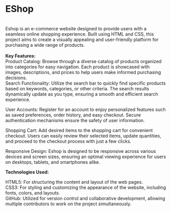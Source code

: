 # EShop
<br>
Eshop is an e-commerce website designed to provide users with a seamless online shopping experience. Built using HTML and CSS, this project aims to create a visually appealing and user-friendly platform for purchasing a wide range of products.
<br>
<br>
<b>Key Features:</b><br>
Product Catalog: Browse through a diverse catalog of products organized into categories for easy navigation. Each product is showcased with images, descriptions, and prices to help users make informed purchasing decisions.
<br>
Search Functionality: Utilize the search bar to quickly find specific products based on keywords, categories, or other criteria. The search results dynamically update as you type, ensuring a smooth and efficient search experience.

User Accounts: Register for an account to enjoy personalized features such as saved preferences, order history, and easy checkout. Secure authentication mechanisms ensure the safety of user information.

Shopping Cart: Add desired items to the shopping cart for convenient checkout. Users can easily review their selected items, update quantities, and proceed to the checkout process with just a few clicks.

Responsive Design: Eshop is designed to be responsive across various devices and screen sizes, ensuring an optimal viewing experience for users on desktops, tablets, and smartphones alike.

<b>Technologies Used:</b>

HTML5: For structuring the content and layout of the web pages.<br>
CSS3: For styling and customizing the appearance of the website, including fonts, colors, and layouts.<br>
GitHub: Utilized for version control and collaborative development, allowing multiple contributors to work on the project simultaneously.

